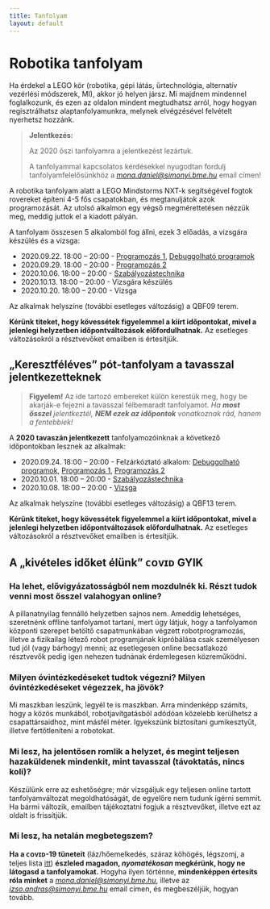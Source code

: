 ```yaml
---
title: Tanfolyam
layout: default
---
```


# Robotika tanfolyam

Ha érdekel a LEGO kör (robotika, gépi látás, űrtechnológia, alternatív vezérlési módszerek, MI), akkor jó helyen jársz. Mi majdnem mindennel foglalkozunk, és ezen az oldalon mindent megtudhatsz arról, hogy hogyan regisztrálhatsz alaptanfolyamunkra, melynek elvégzésével felvételt nyerhetsz hozzánk.

> **Jelentkezés:**
>
> Az 2020 őszi tanfolyamra a jelentkezést lezártuk.
>
> A tanfolyammal kapcsolatos kérdésekkel nyugodtan fordulj tanfolyamfelelősünkhöz a *mona.daniel@simonyi.bme.hu* email címen!


A robotika tanfolyam alatt a LEGO Mindstorms NXT-k segítségével fogtok rovereket építeni 4-5 fős csapatokban, és megtanuljátok azok programozását. Az utolsó alkalmon egy végső megmérettetésen nézzük meg, meddig juttok el a kiadott pályán.

A tanfolyam összesen 5 alkalomból fog állni, ezek 3 előadás, a vizsgára készülés és a vizsga:

 - 2020.09.22. 18:00 – 20:00 - [Programozás 1](programozas-1), [Debuggolható programok](/tanfolyam/debuggolhato_programok.pdf)
 - 2020.09.29. 18:00 – 20:00 - [Programozás 2](programozas-2)
 - 2020.10.06. 18:00 – 20:00 - [Szabályozástechnika](szabalyozastechnika)
 - 2020.10.13. 18:00 – 20:00 - Vizsgára készülés
 - 2020.10.20. 18:00 – 20:00 - Vizsga

Az alkalmak helyszíne (további esetleges változásig) a QBF09 terem.

**Kérünk titeket, hogy kövessétek figyelemmel a kiírt időpontokat, mivel a jelenlegi helyzetben időpontváltozások előfordulhatnak.** Az esetleges változásokról a résztvevőket emailben is értesítjük.

## „Keresztféléves” pót-tanfolyam a tavasszal jelentkezetteknek

> **Figyelem!** Az ide tartozó embereket külön kerestük meg, hogy be akarják-e fejezni a tavasszal félbemaradt tanfolyamot. _Ha **most ősszel** jelentkeztél, **NEM ezek az időpontok** vonatkoznak rád, hanem a fentebbiek!_

A **2020 tavaszán jelentkezett** tanfolyamozóinknak a következő időpontokban lesznek az alkalmak:

 - 2020.09.24. 18:00 – 20:00 - Felzárkóztató alkalom: [Debuggolható programok](/tanfolyam/debuggolhato_programok.pdf), [Programozás 1](programozas-1), [Programozás 2](programozas-2)
 - 2020.10.01. 18:00 – 20:00 - [Szabályozástechnika](szabalyozastechnika)
 - 2020.10.08. 18:00 – 20:00 - [Vizsga](vizsga/2020-tavasz)

Az alkalmak helyszíne (további esetleges változásig) a QBF13 terem.

**Kérünk titeket, hogy kövessétek figyelemmel a kiírt időpontokat, mivel a jelenlegi helyzetben időpontváltozások előfordulhatnak.** Az esetleges változásokról a résztvevőket emailben is értesítjük.

## A „kivételes időket élünk” ᴄᴏᴠɪᴅ GYIK

### Ha lehet, elővigyázatosságból nem mozdulnék ki. Részt tudok venni most ősszel valahogyan online?
A pillanatnyilag fennálló helyzetben sajnos nem. Ameddig lehetséges, szeretnénk offline tanfolyamot tartani, mert úgy látjuk, hogy a tanfolyamon központi szerepet betöltő csapatmunkában végzett robotprogramozás, illetve a fizikailag létező robot programjának kipróbálása csak személyesen tud jól (vagy bárhogy) menni; az esetlegesen online becsatlakozó résztvevők pedig igen nehezen tudnának érdemlegesen közreműködni.

### Milyen óvintézkedéseket tudtok végezni? Milyen óvintézkedéseket végezzek, ha jövök?
Mi maszkban leszünk, legyél te is maszkban. Arra mindenképp számíts, hogy a közös munkából, robotjavítgatásból adódóan közelebb kerülhetsz a csapattársaidhoz, mint másfél méter. Igyekszünk biztosítani gumikesztyűt, illetve fertőtleníteni a robotokat.

### Mi lesz, ha jelentősen romlik a helyzet, és megint teljesen hazaküldenek mindenkit, mint tavasszal (távoktatás, nincs koli)?
Készülünk erre az eshetőségre; már vizsgáljuk egy teljesen online tartott tanfolyamváltozat megoldhatóságát, de egyelőre nem tudunk ígérni semmit. Ha bármi változik, emailben tájékoztatni fogjuk a résztvevőket, illetve ezt az oldalt is frissítjük.

### Mi lesz, ha netalán megbetegszem?
**Ha a ᴄᴏᴠɪᴅ-19 tüneteit** (láz/hőemelkedés, száraz köhögés, légszomj, a teljes lista [itt](https://koronavirus.gov.hu/sites/default/files/sites/default/files/imce/altalanos_tajekoztato.pdf)) **észleled magadon, _nyomatékosan_ megkérünk, hogy ne látogasd a tanfolyamokat.** Hogyha ilyen történne, **mindenképpen értesíts róla minket** a *mona.daniel@simonyi.bme.hu*, illetve az *izso.andras@simonyi.bme.hu* email címen, és megbeszéljük, hogyan tovább.
